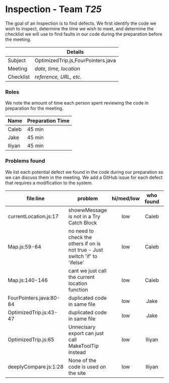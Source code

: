 # Inspection - Team *T25* 

The goal of an Inspection is to find defects.
We first identify the code we wish to inspect, determine the time we wish to meet, and determine the checklist we will use to find faults in our code during the preparation before the meeting.

|  | Details |
| ----- | ----- |
| Subject | OptimizedTrip.js,FourPointers.java |
| Meeting | *date, time, location* |
| Checklist | *reference, URL, etc.* |

### Roles

We note the amount of time each person spent reviewing the code in preparation for the meeting.

| Name | Preparation Time |
| ---- | ---- |
| Caleb | 45 min |
| Jake | 45 min |
| Iliyan | 45 min 


### Problems found

We list each potential defect we found in the code during our preparation so we can discuss them in the meeting.
We add a GitHub issue for each defect that requires a modification to the system.

| file:line | problem | hi/med/low | who found | github#  |
| --- | --- | :---: | :---: | --- |
| currentLocation.js:17 | showwMessage is not in a Try Catch Block | low | Caleb | |
| Map.js:59-64 | no need to check the others if on is not true - Just switch 'if' to 'ifelse' | low | Caleb | |
| Map.js:140-146 | cant we just call the current location function | low | Caleb | |
| FourPointers.java:80-84 | duplicated code in same file | low | Jake | |
| OptimizedTrip.js:43-47 | duplicated code in same file | low | Jake | |
| OptimizedTrip.js:65 | Unnecisary export can just call MakeToolTip instead | low | Iliyan | |
| deeplyCompare.js:1:28 | None of the code is used on the site | low | Iliyan | |
